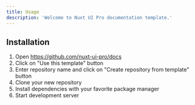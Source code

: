 ```yaml
---
title: Usage
description: 'Welcome to Nuxt UI Pro documentation template.'
---
```


## Installation

1. Open https://github.com/nuxt-ui-pro/docs
2. Click on "Use this template" button
3. Enter repository name and click on "Create repository from template" button
4. Clone your new repository
5. Install dependencies with your favorite package manager
6. Start development server

